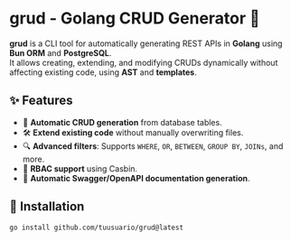# grud - Golang CRUD Generator 🚀

**grud** is a CLI tool for automatically generating REST APIs in **Golang** using **Bun ORM** and **PostgreSQL**.  
It allows creating, extending, and modifying CRUDs dynamically without affecting existing code, using **AST** and **templates**.

## ✨ Features
- 🔧 **Automatic CRUD generation** from database tables.
- 🛠 **Extend existing code** without manually overwriting files.
- 🔍 **Advanced filters**: Supports `WHERE`, `OR`, `BETWEEN`, `GROUP BY`, `JOINs`, and more.
- 🔑 **RBAC support** using Casbin.
- 📄 **Automatic Swagger/OpenAPI documentation generation**.

## 📌 Installation
```sh
go install github.com/tuusuario/grud@latest
